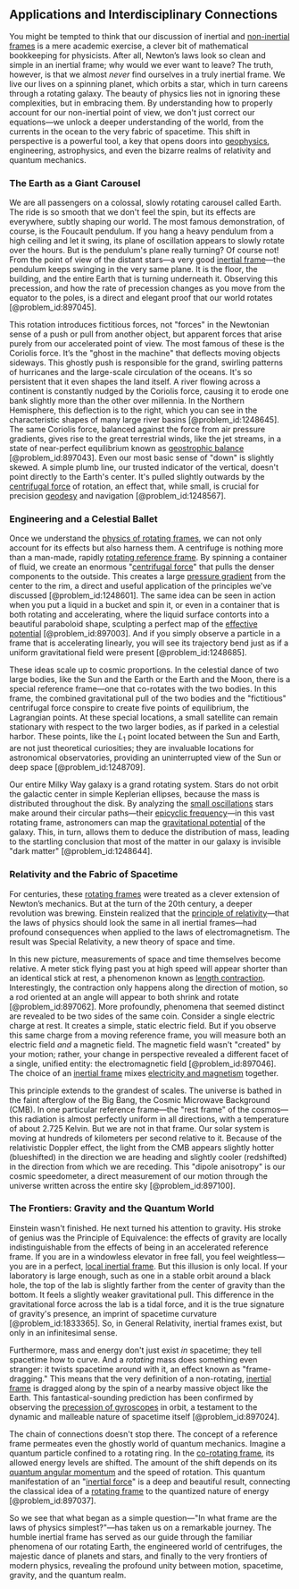 ## Applications and Interdisciplinary Connections

You might be tempted to think that our discussion of inertial and [non-inertial frames](@article_id:168252) is a mere academic exercise, a clever bit of mathematical bookkeeping for physicists. After all, Newton’s laws look so clean and simple in an inertial frame; why would we ever want to leave? The truth, however, is that we almost *never* find ourselves in a truly inertial frame. We live our lives on a spinning planet, which orbits a star, which in turn careens through a rotating galaxy. The beauty of physics lies not in ignoring these complexities, but in embracing them. By understanding how to properly account for our non-inertial point of view, we don't just correct our equations—we unlock a deeper understanding of the world, from the currents in the ocean to the very fabric of spacetime. This shift in perspective is a powerful tool, a key that opens doors into [geophysics](@article_id:146848), engineering, astrophysics, and even the bizarre realms of relativity and quantum mechanics.

### The Earth as a Giant Carousel

We are all passengers on a colossal, slowly rotating carousel called Earth. The ride is so smooth that we don't feel the spin, but its effects are everywhere, subtly shaping our world. The most famous demonstration, of course, is the Foucault pendulum. If you hang a heavy pendulum from a high ceiling and let it swing, its plane of oscillation appears to slowly rotate over the hours. But is the pendulum's plane really turning? Of course not! From the point of view of the distant stars—a very good [inertial frame](@article_id:275010)—the pendulum keeps swinging in the very same plane. It is the floor, the building, and the entire Earth that is turning underneath it. Observing this precession, and how the rate of precession changes as you move from the equator to the poles, is a direct and elegant proof that our world rotates [@problem_id:897045].

This rotation introduces fictitious forces, not "forces" in the Newtonian sense of a push or pull from another object, but apparent forces that arise purely from our accelerated point of view. The most famous of these is the Coriolis force. It’s the "ghost in the machine" that deflects moving objects sideways. This ghostly push is responsible for the grand, swirling patterns of hurricanes and the large-scale circulation of the oceans. It's so persistent that it even shapes the land itself. A river flowing across a continent is constantly nudged by the Coriolis force, causing it to erode one bank slightly more than the other over millennia. In the Northern Hemisphere, this deflection is to the right, which you can see in the characteristic shapes of many large river basins [@problem_id:1248645]. The same Coriolis force, balanced against the force from air pressure gradients, gives rise to the great terrestrial winds, like the jet streams, in a state of near-perfect equilibrium known as [geostrophic balance](@article_id:161433) [@problem_id:897043]. Even our most basic sense of "down" is slightly skewed. A simple plumb line, our trusted indicator of the vertical, doesn't point directly to the Earth's center. It's pulled slightly outwards by the [centrifugal force](@article_id:173232) of rotation, an effect that, while small, is crucial for precision [geodesy](@article_id:272051) and navigation [@problem_id:1248567].

### Engineering and a Celestial Ballet

Once we understand the [physics of rotating frames](@article_id:162705), we can not only account for its effects but also harness them. A centrifuge is nothing more than a man-made, rapidly [rotating reference frame](@article_id:175041). By spinning a container of fluid, we create an enormous "[centrifugal force](@article_id:173232)" that pulls the denser components to the outside. This creates a large [pressure gradient](@article_id:273618) from the center to the rim, a direct and useful application of the principles we've discussed [@problem_id:1248601]. The same idea can be seen in action when you put a liquid in a bucket and spin it, or even in a container that is both rotating and accelerating, where the liquid surface contorts into a beautiful paraboloid shape, sculpting a perfect map of the [effective potential](@article_id:142087) [@problem_id:897003]. And if you simply observe a particle in a frame that is accelerating linearly, you will see its trajectory bend just as if a uniform gravitational field were present [@problem_id:1248685].

These ideas scale up to cosmic proportions. In the celestial dance of two large bodies, like the Sun and the Earth or the Earth and the Moon, there is a special reference frame—one that co-rotates with the two bodies. In this frame, the combined gravitational pull of the two bodies and the "fictitious" centrifugal force conspire to create five points of equilibrium, the Lagrangian points. At these special locations, a small satellite can remain stationary with respect to the two larger bodies, as if parked in a celestial harbor. These points, like the $L_1$ point located between the Sun and Earth, are not just theoretical curiosities; they are invaluable locations for astronomical observatories, providing an uninterrupted view of the Sun or deep space [@problem_id:1248709].

Our entire Milky Way galaxy is a grand rotating system. Stars do not orbit the galactic center in simple Keplerian ellipses, because the mass is distributed throughout the disk. By analyzing the [small oscillations](@article_id:167665) stars make around their circular paths—their [epicyclic frequency](@article_id:158184)—in this vast rotating frame, astronomers can map the [gravitational potential](@article_id:159884) of the galaxy. This, in turn, allows them to deduce the distribution of mass, leading to the startling conclusion that most of the matter in our galaxy is invisible "dark matter" [@problem_id:1248644].

### Relativity and the Fabric of Spacetime

For centuries, these [rotating frames](@article_id:163818) were treated as a clever extension of Newton’s mechanics. But at the turn of the 20th century, a deeper revolution was brewing. Einstein realized that the [principle of relativity](@article_id:271361)—that the laws of physics should look the same in all inertial frames—had profound consequences when applied to the laws of electromagnetism. The result was Special Relativity, a new theory of space and time.

In this new picture, measurements of space and time themselves become relative. A meter stick flying past you at high speed will appear shorter than an identical stick at rest, a phenomenon known as [length contraction](@article_id:189058). Interestingly, the contraction only happens along the direction of motion, so a rod oriented at an angle will appear to both shrink and rotate [@problem_id:897062]. More profoundly, phenomena that seemed distinct are revealed to be two sides of the same coin. Consider a single electric charge at rest. It creates a simple, static electric field. But if you observe this same charge from a moving reference frame, you will measure both an electric field *and* a magnetic field. The magnetic field wasn't "created" by your motion; rather, your change in perspective revealed a different facet of a single, unified entity: the electromagnetic field [@problem_id:897046]. The choice of an [inertial frame](@article_id:275010) mixes [electricity and magnetism](@article_id:184104) together.

This principle extends to the grandest of scales. The universe is bathed in the faint afterglow of the Big Bang, the Cosmic Microwave Background (CMB). In one particular reference frame—the "rest frame" of the cosmos—this radiation is almost perfectly uniform in all directions, with a temperature of about $2.725$ Kelvin. But we are not in that frame. Our solar system is moving at hundreds of kilometers per second relative to it. Because of the relativistic Doppler effect, the light from the CMB appears slightly hotter (blueshifted) in the direction we are heading and slightly cooler (redshifted) in the direction from which we are receding. This "dipole anisotropy" is our cosmic speedometer, a direct measurement of our motion through the universe written across the entire sky [@problem_id:897100].

### The Frontiers: Gravity and the Quantum World

Einstein wasn't finished. He next turned his attention to gravity. His stroke of genius was the Principle of Equivalence: the effects of gravity are locally indistinguishable from the effects of being in an accelerated reference frame. If you are in a windowless elevator in free fall, you feel weightless—you are in a perfect, [local inertial frame](@article_id:274985). But this illusion is only local. If your laboratory is large enough, such as one in a stable orbit around a black hole, the top of the lab is slightly farther from the center of gravity than the bottom. It feels a slightly weaker gravitational pull. This difference in the gravitational force across the lab is a tidal force, and it is the true signature of gravity's presence, an imprint of spacetime curvature [@problem_id:1833365]. So, in General Relativity, inertial frames exist, but only in an infinitesimal sense.

Furthermore, mass and energy don't just exist *in* spacetime; they tell spacetime how to curve. And a *rotating* mass does something even stranger: it twists spacetime around with it, an effect known as "frame-dragging." This means that the very definition of a non-rotating, [inertial frame](@article_id:275010) is dragged along by the spin of a nearby massive object like the Earth. This fantastical-sounding prediction has been confirmed by observing the [precession of gyroscopes](@article_id:159985) in orbit, a testament to the dynamic and malleable nature of spacetime itself [@problem_id:897024].

The chain of connections doesn't stop there. The concept of a reference frame permeates even the ghostly world of quantum mechanics. Imagine a quantum particle confined to a rotating ring. In the [co-rotating frame](@article_id:145514), its allowed energy levels are shifted. The amount of the shift depends on its [quantum angular momentum](@article_id:138286) and the speed of rotation. This quantum manifestation of an "[inertial force](@article_id:167391)" is a deep and beautiful result, connecting the classical idea of a [rotating frame](@article_id:155143) to the quantized nature of energy [@problem_id:897037].

So we see that what began as a simple question—"In what frame are the laws of physics simplest?"—has taken us on a remarkable journey. The humble inertial frame has served as our guide through the familiar phenomena of our rotating Earth, the engineered world of centrifuges, the majestic dance of planets and stars, and finally to the very frontiers of modern physics, revealing the profound unity between motion, spacetime, gravity, and the quantum realm.